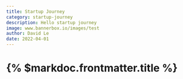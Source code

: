 ```yaml
---
title: Startup Journey
category: startup-journey
description: Hello startup journey
image: www.bannerbox.io/images/test
author: David Le
date: 2022-04-01
---
```


# {% $markdoc.frontmatter.title %}
